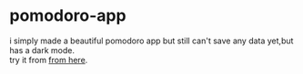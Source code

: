 # pomodoro-app
i simply made a beautiful pomodoro app but still can't save any data yet,but has a dark mode.</br>
try it from [from here](https://ahmedpomodoroapp.netlify.app/).

